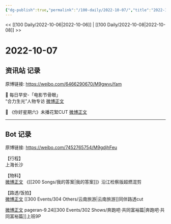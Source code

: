 ```yaml
---
{"dg-publish":true,"permalink":"/100-daily/2022-10-07/","title":"2022-10-07"}
---
```



<< [[100 Daily/2022-10-06\|2022-10-06]] | [[100 Daily/2022-10-08\|2022-10-08]] >>

# 2022-10-07

## 资讯站 记录

原博链接: https://weibo.com/6466290670/M9gwvuYam

💫 每日早安-「电影节骨眼」  
“合力生光”人物专访 [微博正文](https://weibo.com/detail/4821844852474386)

💫 《你好星期六》未播花絮CUT [微博正文](https://weibo.com/detail/4821926394463391)

---
## Bot 记录

原博链接: https://weibo.com/7452765754/M9gdjhFeu

【行程】  
上海长沙

【物料】  
[微博正文](https://weibo.com/detail/4821889904805948) 《[[200 Songs/我的答案\|我的答案]]》沿江检察版超燃混剪

【路透/饭拍】  
[微博正文](https://weibo.com/detail/4821934901299840) [[300 Events/304 Others/云南旅游\|云南旅游]]同伴路透cut

[微博正文](https://weibo.com/detail/4822054081660148) pageran-9.24[[300 Events/302 Shows/奔跑吧·共同富裕篇\|奔跑吧·共同富裕篇]]上班9P
